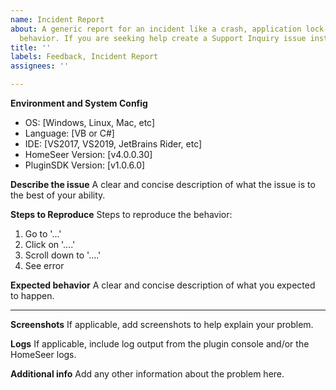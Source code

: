 ```yaml
---
name: Incident Report
about: A generic report for an incident like a crash, application lock-up, or unexpected
  behavior. If you are seeking help create a Support Inquiry issue instead.
title: ''
labels: Feedback, Incident Report
assignees: ''

---
```


**Environment and System Config**
- OS: [Windows, Linux, Mac, etc]
- Language: [VB or C#]
- IDE: [VS2017, VS2019, JetBrains Rider, etc]
- HomeSeer Version: [v4.0.0.30]
- PluginSDK Version: [v1.0.6.0]

**Describe the issue**
A clear and concise description of what the issue is to the best of your ability.

**Steps to Reproduce**
Steps to reproduce the behavior:
1. Go to '...'
2. Click on '....'
3. Scroll down to '....'
4. See error

**Expected behavior**
A clear and concise description of what you expected to happen.

-----

**Screenshots**
If applicable, add screenshots to help explain your problem.

**Logs**
If applicable, include log output from the plugin console and/or the HomeSeer logs.

**Additional info**
Add any other information about the problem here.
